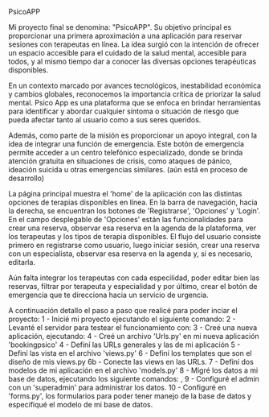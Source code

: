 PsicoAPP

Mi proyecto final se denomina: "PsicoAPP". Su objetivo principal es proporcionar una primera aproximación a una aplicación para reservar sesiones con terapeutas en línea. La idea surgió con la intención de ofrecer un espacio accesible para el cuidado de la salud mental, accesible para todos, y al mismo tiempo dar a conocer las diversas opciones terapéuticas disponibles.

En un contexto marcado por avances tecnológicos, inestabilidad económica y cambios globales, reconocemos la importancia crítica de priorizar la salud mental. Psico App es una plataforma que se enfoca en brindar herramientas para identificar y abordar cualquier síntoma o situación de riesgo que pueda afectar tanto al usuario como a sus seres queridos.

Además, como parte de la misión es proporcionar un apoyo integral, con la idea de integrar una función de emergencia. Este botón de emergencia permite acceder a un centro telefónico especializado, donde se brinda atención gratuita en situaciones de crisis, como ataques de pánico, ideación suicida u otras emergencias similares. (aún está en proceso de desarrollo)

La página principal muestra el 'home' de la aplicación con las distintas opciones de terapias disponibles en línea. En la barra de navegación, hacia la derecha, se encuentran los botones de 'Registrarse', 'Opciones' y 'Login'. En el campo desplegable de 'Opciones' están las funcionalidades para crear una reserva, observar esa reserva en la agenda de la plataforma, ver los terapeutas y los tipos de terapia disponibles. El flujo del usuario consiste primero en registrarse como usuario, luego iniciar sesión, crear una reserva con un especialista, observar esa reserva en la agenda y, si es necesario, editarla.

Aún falta integrar los terapeutas con cada especilidad, poder editar bien las reservas, filtrar por terapeuta y especialidad y por último, crear el botón de emergencia que te direcciona hacia un servicio de urgencia.

A continuación detallo el paso a paso que realicé para poder inciar el proyecto:
1 - Inicié mi proyecto ejecutando el siguiente comando: <django-admin startproject Meetingpsico>
2 - Levanté el servidor para testear el funcionamiento con: <python manage.py runserver>
3 - Creé una nueva aplicación, ejecutando: <python manage.py startapp bookingpsico>
4 - Creé un archivo 'Urls.py' en mi nueva aplicación 'bookingpsico'
4 - Definí las URLs generales y las de mi aplicación
5 - Definí las vista en el archivo 'views.py'
6 - Definí los templates que son el diseño de mis views.py
6b - Conecte las views en las URLs.
7 - Definí dos modelos de mi aplicación en el archivo 'models.py'
8 - Migré los datos a mi base de datos, ejecutando los siguiente comandos: <python manage.py makemigrations>, <python manage.py migrate>
9 - Configuré el admin con un 'superadmin' para administrar los datos.
10 - Configuré en 'forms.py', los formularios para poder tener manejo de la base de datos y especifiqué el modelo de mi base de datos.
